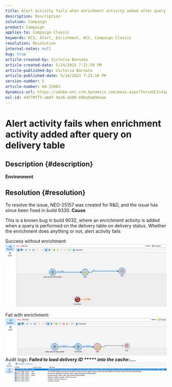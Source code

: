 ```yaml
---
title: Alert activity fails when enrichment activity added after query on delivery table
description: Description
solution: Campaign
product: Campaign
applies-to: Campaign Classic
keywords: KCS, Alert, Enrichment, ACC, Campaign Classic
resolution: Resolution
internal-notes: null
bug: true
article-created-by: Victoria Barnato
article-created-date: 5/24/2023 7:21:59 PM
article-published-by: Victoria Barnato
article-published-date: 5/24/2023 7:23:10 PM
version-number: 5
article-number: KA-15983
dynamics-url: https://adobe-ent.crm.dynamics.com/main.aspx?forceUCI=1&pagetype=entityrecord&etn=knowledgearticle&id=8390213e-68fa-ed11-8849-6045bd006b3d
exl-id: e8770ff5-ab0f-4e26-ab08-b9be8a69eeae
---
```

# Alert activity fails when enrichment activity added after query on delivery table

## Description {#description}

<b>Environment</b>

## Resolution {#resolution}


To resolve the issue, NEO-25157 was created for R&D, and the issue has since been fixed in build 9330.
<b>Cause</b>


This is a known bug in build 9032, where an enrichment activity is added when a query<b> </b>is performed on the delivery table on delivery status. Whether the enrichment does anything or not, alert activity fails

Success without enrichment:
![](assets/ab975c07-d043-ed11-bba2-0022480868ff.png)

Fail with enrichment:
![](assets/ad975c07-d043-ed11-bba2-0022480868ff.png)
Audit logs: <b>*Failed to load delivery ID \*\*\*\*\* into the cache:....</b>*
![](assets/ac975c07-d043-ed11-bba2-0022480868ff.png)
